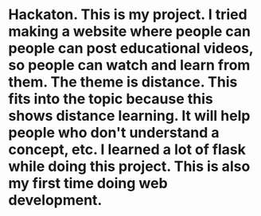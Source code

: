 # Hackaton. This is my project. I tried making a website where people can people can post educational videos, so people can watch and learn from them. The theme is distance. This fits into the topic because this shows distance learning. It will help people who don't understand a concept, etc. I learned a lot of flask while doing this project. This is also my first time doing web development.
